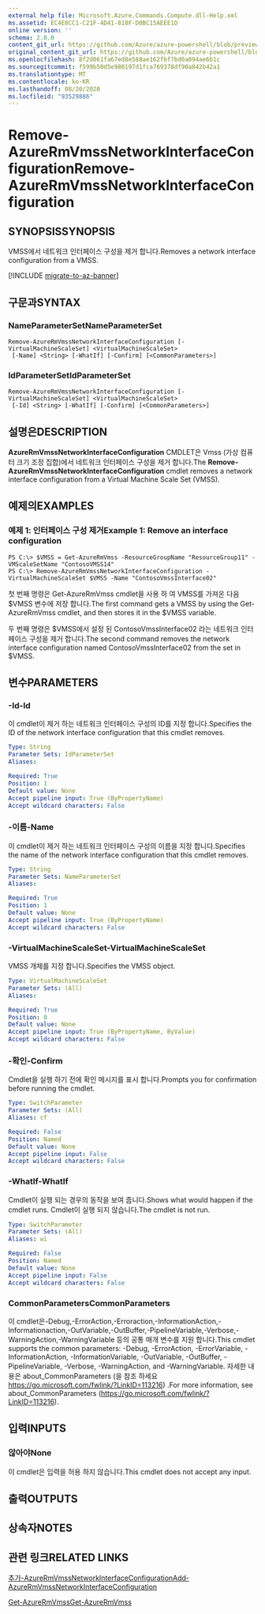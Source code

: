```yaml
---
external help file: Microsoft.Azure.Commands.Compute.dll-Help.xml
ms.assetid: EC4E8CC1-C21F-4D41-818F-D0BC15AEEE1D
online version: ''
schema: 2.0.0
content_git_url: https://github.com/Azure/azure-powershell/blob/preview/src/ResourceManager/Compute/Stack/Commands.Compute/help/Remove-AzureRmVmssNetworkInterfaceConfiguration.md
original_content_git_url: https://github.com/Azure/azure-powershell/blob/preview/src/ResourceManager/Compute/Stack/Commands.Compute/help/Remove-AzureRmVmssNetworkInterfaceConfiguration.md
ms.openlocfilehash: 8f2d061fa67ed8e588ae162fbf7bd0a094ae6b1c
ms.sourcegitcommit: f599b50d5e980197d1fca769378df90a842b42a1
ms.translationtype: MT
ms.contentlocale: ko-KR
ms.lasthandoff: 08/20/2020
ms.locfileid: "93529886"
---
```

# <span data-ttu-id="5e6c7-101">Remove-AzureRmVmssNetworkInterfaceConfiguration</span><span class="sxs-lookup"><span data-stu-id="5e6c7-101">Remove-AzureRmVmssNetworkInterfaceConfiguration</span></span>

## <span data-ttu-id="5e6c7-102">SYNOPSIS</span><span class="sxs-lookup"><span data-stu-id="5e6c7-102">SYNOPSIS</span></span>
<span data-ttu-id="5e6c7-103">VMSS에서 네트워크 인터페이스 구성을 제거 합니다.</span><span class="sxs-lookup"><span data-stu-id="5e6c7-103">Removes a network interface configuration from a VMSS.</span></span>

[!INCLUDE [migrate-to-az-banner](../../includes/migrate-to-az-banner.md)]

## <span data-ttu-id="5e6c7-104">구문과</span><span class="sxs-lookup"><span data-stu-id="5e6c7-104">SYNTAX</span></span>

### <span data-ttu-id="5e6c7-105">NameParameterSet</span><span class="sxs-lookup"><span data-stu-id="5e6c7-105">NameParameterSet</span></span>
```
Remove-AzureRmVmssNetworkInterfaceConfiguration [-VirtualMachineScaleSet] <VirtualMachineScaleSet>
 [-Name] <String> [-WhatIf] [-Confirm] [<CommonParameters>]
```

### <span data-ttu-id="5e6c7-106">IdParameterSet</span><span class="sxs-lookup"><span data-stu-id="5e6c7-106">IdParameterSet</span></span>
```
Remove-AzureRmVmssNetworkInterfaceConfiguration [-VirtualMachineScaleSet] <VirtualMachineScaleSet>
 [-Id] <String> [-WhatIf] [-Confirm] [<CommonParameters>]
```

## <span data-ttu-id="5e6c7-107">설명은</span><span class="sxs-lookup"><span data-stu-id="5e6c7-107">DESCRIPTION</span></span>
<span data-ttu-id="5e6c7-108">**AzureRmVmssNetworkInterfaceConfiguration** CMDLET은 Vmss (가상 컴퓨터 크기 조정 집합)에서 네트워크 인터페이스 구성을 제거 합니다.</span><span class="sxs-lookup"><span data-stu-id="5e6c7-108">The **Remove-AzureRmVmssNetworkInterfaceConfiguration** cmdlet removes a network interface configuration from a Virtual Machine Scale Set (VMSS).</span></span>

## <span data-ttu-id="5e6c7-109">예제의</span><span class="sxs-lookup"><span data-stu-id="5e6c7-109">EXAMPLES</span></span>

### <span data-ttu-id="5e6c7-110">예제 1: 인터페이스 구성 제거</span><span class="sxs-lookup"><span data-stu-id="5e6c7-110">Example 1: Remove an interface configuration</span></span>
```
PS C:\> $VMSS = Get-AzureRmVmss -ResourceGroupName "ResourceGroup11" -VMScaleSetName "ContosoVMSS14"
PS C:\> Remove-AzureRmVmssNetworkInterfaceConfiguration -VirtualMachineScaleSet $VMSS -Name "ContosoVmssInterface02"
```

<span data-ttu-id="5e6c7-111">첫 번째 명령은 Get-AzureRmVmss cmdlet을 사용 하 여 VMSS를 가져온 다음 $VMSS 변수에 저장 합니다.</span><span class="sxs-lookup"><span data-stu-id="5e6c7-111">The first command gets a VMSS by using the Get-AzureRmVmss cmdlet, and then stores it in the $VMSS variable.</span></span>

<span data-ttu-id="5e6c7-112">두 번째 명령은 $VMSS에서 설정 된 ContosoVmssInterface02 라는 네트워크 인터페이스 구성을 제거 합니다.</span><span class="sxs-lookup"><span data-stu-id="5e6c7-112">The second command removes the network interface configuration named ContosoVmssInterface02 from the set in $VMSS.</span></span>

## <span data-ttu-id="5e6c7-113">변수</span><span class="sxs-lookup"><span data-stu-id="5e6c7-113">PARAMETERS</span></span>

### <span data-ttu-id="5e6c7-114">-Id</span><span class="sxs-lookup"><span data-stu-id="5e6c7-114">-Id</span></span>
<span data-ttu-id="5e6c7-115">이 cmdlet이 제거 하는 네트워크 인터페이스 구성의 ID를 지정 합니다.</span><span class="sxs-lookup"><span data-stu-id="5e6c7-115">Specifies the ID of the network interface configuration that this cmdlet removes.</span></span>

```yaml
Type: String
Parameter Sets: IdParameterSet
Aliases: 

Required: True
Position: 1
Default value: None
Accept pipeline input: True (ByPropertyName)
Accept wildcard characters: False
```

### <span data-ttu-id="5e6c7-116">-이름</span><span class="sxs-lookup"><span data-stu-id="5e6c7-116">-Name</span></span>
<span data-ttu-id="5e6c7-117">이 cmdlet이 제거 하는 네트워크 인터페이스 구성의 이름을 지정 합니다.</span><span class="sxs-lookup"><span data-stu-id="5e6c7-117">Specifies the name of the network interface configuration that this cmdlet removes.</span></span>

```yaml
Type: String
Parameter Sets: NameParameterSet
Aliases: 

Required: True
Position: 1
Default value: None
Accept pipeline input: True (ByPropertyName)
Accept wildcard characters: False
```

### <span data-ttu-id="5e6c7-118">-VirtualMachineScaleSet</span><span class="sxs-lookup"><span data-stu-id="5e6c7-118">-VirtualMachineScaleSet</span></span>
<span data-ttu-id="5e6c7-119">VMSS 개체를 지정 합니다.</span><span class="sxs-lookup"><span data-stu-id="5e6c7-119">Specifies the VMSS object.</span></span>

```yaml
Type: VirtualMachineScaleSet
Parameter Sets: (All)
Aliases: 

Required: True
Position: 0
Default value: None
Accept pipeline input: True (ByPropertyName, ByValue)
Accept wildcard characters: False
```

### <span data-ttu-id="5e6c7-120">-확인</span><span class="sxs-lookup"><span data-stu-id="5e6c7-120">-Confirm</span></span>
<span data-ttu-id="5e6c7-121">Cmdlet을 실행 하기 전에 확인 메시지를 표시 합니다.</span><span class="sxs-lookup"><span data-stu-id="5e6c7-121">Prompts you for confirmation before running the cmdlet.</span></span>

```yaml
Type: SwitchParameter
Parameter Sets: (All)
Aliases: cf

Required: False
Position: Named
Default value: None
Accept pipeline input: False
Accept wildcard characters: False
```

### <span data-ttu-id="5e6c7-122">-WhatIf</span><span class="sxs-lookup"><span data-stu-id="5e6c7-122">-WhatIf</span></span>
<span data-ttu-id="5e6c7-123">Cmdlet이 실행 되는 경우의 동작을 보여 줍니다.</span><span class="sxs-lookup"><span data-stu-id="5e6c7-123">Shows what would happen if the cmdlet runs.</span></span> <span data-ttu-id="5e6c7-124">Cmdlet이 실행 되지 않습니다.</span><span class="sxs-lookup"><span data-stu-id="5e6c7-124">The cmdlet is not run.</span></span>

```yaml
Type: SwitchParameter
Parameter Sets: (All)
Aliases: wi

Required: False
Position: Named
Default value: None
Accept pipeline input: False
Accept wildcard characters: False
```

### <span data-ttu-id="5e6c7-125">CommonParameters</span><span class="sxs-lookup"><span data-stu-id="5e6c7-125">CommonParameters</span></span>
<span data-ttu-id="5e6c7-126">이 cmdlet은-Debug,-ErrorAction,-Erroraction,-InformationAction,-Informationaction,-OutVariable,-OutBuffer,-PipelineVariable,-Verbose,-WarningAction,-WarningVariable 등의 공통 매개 변수를 지원 합니다.</span><span class="sxs-lookup"><span data-stu-id="5e6c7-126">This cmdlet supports the common parameters: -Debug, -ErrorAction, -ErrorVariable, -InformationAction, -InformationVariable, -OutVariable, -OutBuffer, -PipelineVariable, -Verbose, -WarningAction, and -WarningVariable.</span></span> <span data-ttu-id="5e6c7-127">자세한 내용은 about_CommonParameters (을 참조 하세요 https://go.microsoft.com/fwlink/?LinkID=113216) .</span><span class="sxs-lookup"><span data-stu-id="5e6c7-127">For more information, see about_CommonParameters (https://go.microsoft.com/fwlink/?LinkID=113216).</span></span>

## <span data-ttu-id="5e6c7-128">입력</span><span class="sxs-lookup"><span data-stu-id="5e6c7-128">INPUTS</span></span>

### <span data-ttu-id="5e6c7-129">않아야</span><span class="sxs-lookup"><span data-stu-id="5e6c7-129">None</span></span>
<span data-ttu-id="5e6c7-130">이 cmdlet은 입력을 허용 하지 않습니다.</span><span class="sxs-lookup"><span data-stu-id="5e6c7-130">This cmdlet does not accept any input.</span></span>

## <span data-ttu-id="5e6c7-131">출력</span><span class="sxs-lookup"><span data-stu-id="5e6c7-131">OUTPUTS</span></span>

## <span data-ttu-id="5e6c7-132">상속자</span><span class="sxs-lookup"><span data-stu-id="5e6c7-132">NOTES</span></span>

## <span data-ttu-id="5e6c7-133">관련 링크</span><span class="sxs-lookup"><span data-stu-id="5e6c7-133">RELATED LINKS</span></span>

[<span data-ttu-id="5e6c7-134">추가-AzureRmVmssNetworkInterfaceConfiguration</span><span class="sxs-lookup"><span data-stu-id="5e6c7-134">Add-AzureRmVmssNetworkInterfaceConfiguration</span></span>](./Add-AzureRmVmssNetworkInterfaceConfiguration.md)

[<span data-ttu-id="5e6c7-135">Get-AzureRmVmss</span><span class="sxs-lookup"><span data-stu-id="5e6c7-135">Get-AzureRmVmss</span></span>](./Get-AzureRmVmss.md)


